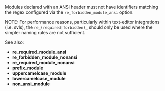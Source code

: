 Modules declared with an ANSI header must not have identifiers matching the
regex configured via the `re_forbidden_module_ansi` option.

NOTE: For performance reasons, particularly within text-editor integrations
(i.e. svls), the `re_(required|forbidden)_` should only be used where the
simpler naming rules are not sufficient.

See also:

- **re_required_module_ansi**
- **re_forbidden_module_nonansi**
- **re_required_module_nonansi**
- **prefix_module**
- **uppercamelcase_module**
- **lowercamelcase_module**
- **non_ansi_module**
